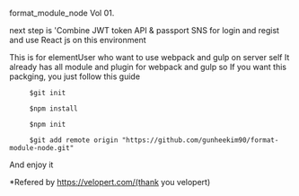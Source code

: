 format_module_node Vol 01.

next step is 'Combine JWT token API & passport SNS for login and regist
and use React js on this environment


This is for elementUser who want to use webpack and gulp on server self
It already has all module and plugin for webpack and gulp
so If you want this packging, you just follow this guide

		 $git init

		 $npm install

		 $npm init

		 $git add remote origin "https://github.com/gunheekim90/format-module-node.git"

And enjoy it
 
 
 *Refered by https://velopert.com/(thank you velopert)
